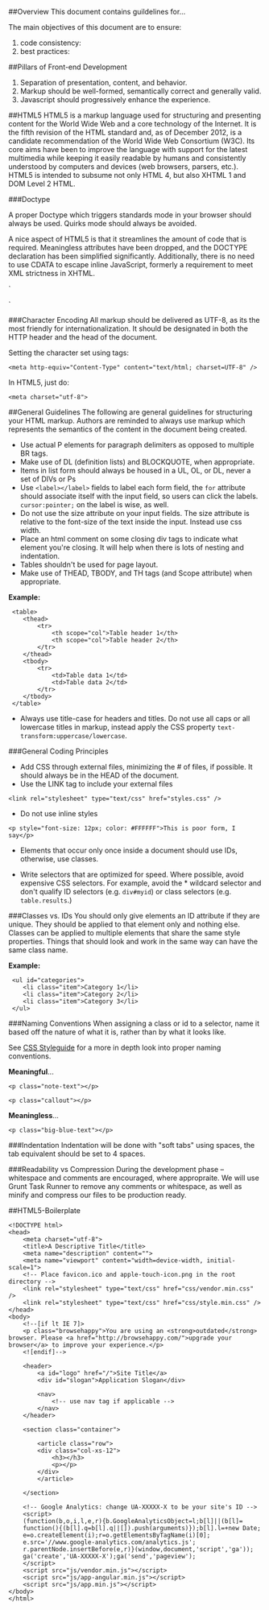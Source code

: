 ##Overview
This document contains guildelines for...

The main objectives of this document are to ensure:

1. code consistency:
2. best practices:


##Pillars of Front-end Development
1. Separation of presentation, content, and behavior.
2. Markup should be well-formed, semantically correct and generally valid.
3. Javascript should progressively enhance the experience.


##HTML5
HTML5 is a markup language used for structuring and presenting content for the World Wide Web and a core technology of the Internet. It is the fifth revision of the HTML standard and, as of December 2012, is a candidate recommendation of the World Wide Web Consortium (W3C). Its core aims have been to improve the language with support for the latest multimedia while keeping it easily readable by humans and consistently understood by computers and devices (web browsers, parsers, etc.). HTML5 is intended to subsume not only HTML 4, but also XHTML 1 and DOM Level 2 HTML.

###Doctype

A proper Doctype which triggers standards mode in your browser should always be used. Quirks mode should always be avoided.

A nice aspect of HTML5 is that it streamlines the amount of code that is required. Meaningless attributes have been dropped, and the DOCTYPE declaration has been simplified significantly. Additionally, there is no need to use CDATA to escape inline JavaScript, formerly a requirement to meet XML strictness in XHTML.

`
<!DOCTYPE html>
`

###Character Encoding
All markup should be delivered as UTF-8, as its the most friendly for internationalization. It should be designated in both the HTTP header and the head of the document.

Setting the character set using <meta> tags:

`<meta http-equiv="Content-Type" content="text/html; charset=UTF-8" />`

In HTML5, just do:

`<meta charset="utf-8">`

##General Guidelines
The following are general guidelines for structuring your HTML markup. Authors are reminded to always use markup which represents the semantics of the content in the document being created.

- Use actual P elements for paragraph delimiters as opposed to multiple BR tags.
- Make use of DL (definition lists) and BLOCKQUOTE, when appropriate.
- Items in list form should always be housed in a UL, OL, or DL, never a set of DIVs or Ps
- Use `<label></label>` fields to label each form field, the `for` attribute should associate itself with the input field, so users can click the labels. `cursor:pointer;` on the label is wise, as well.
- Do not use the size attribute on your input fields. The size attribute is relative to the font-size of the text inside the input. Instead use css width.
- Place an html comment on some closing div tags to indicate what element you're closing. It will help when there is lots of nesting and indentation.
- Tables shouldn't be used for page layout.
- Make use of THEAD, TBODY, and TH tags (and Scope attribute) when appropriate.


**Example:**

```
 <table>
 	<thead>
		<tr>
			<th scope="col">Table header 1</th>
			<th scope="col">Table header 2</th>
		</tr>
	</thead>
	<tbody>
		<tr>
			<td>Table data 1</td>
			<td>Table data 2</td>
		</tr>
	</tbody>
 </table>
```

- Always use title-case for headers and titles. Do not use all caps or all lowercase titles in markup, instead apply the CSS property `text-transform:uppercase/lowercase`.


###General Coding Principles
- Add CSS through external files, minimizing the # of files, if possible. It should always be in the HEAD of the document.
- Use the LINK tag to include your external files

`<link rel="stylesheet" type="text/css" href="styles.css" />`

- Do not use inline styles

`<p style="font-size: 12px; color: #FFFFFF">This is poor form, I say</p>`


- Elements that occur only once inside a document should use IDs, otherwise, use classes.

- Write selectors that are optimized for speed. Where possible, avoid expensive CSS selectors. For example, avoid the * wildcard selector and don't qualify ID selectors (e.g. `div#myid`) or class selectors (e.g. `table.results`.)


###Classes vs. IDs
You should only give elements an ID attribute if they are unique. They should be applied to that element only and nothing else. Classes can be applied to multiple elements that share the same style properties. Things that should look and work in the same way can have the same class name.

**Example:**

```
 <ul id="categories">
	<li class="item">Category 1</li>
	<li class="item">Category 2</li>
	<li class="item">Category 3</li>
 </ul>
```

###Naming Conventions
When assigning a class or id to a selector, name it based off the nature of what it is, rather than by what it looks like.

See [CSS Styleguide](https://github.com/nauerster/styleguides/blob/master/code/CSS.md) for a more in depth look into proper naming conventions.

**Meaningful**...

`<p class="note-text"></p>`

`<p class="callout"></p>`


**Meaningless**...

`<p class="big-blue-text"></p>`


###Indentation
Indentation will be done with "soft tabs" using spaces, the tab equivalent should be set to 4 spaces.

###Readability vs Compression
During the development phase &ndash; whitespace and comments are encouraged, where appropraite. We will use Grunt Task Runner to remove any comments or whitespace, as well as minify and compress our files to be production ready.


##HTML5-Boilerplate

```
<!DOCTYPE html>
<head>
    <meta charset="utf-8">
    <title>A Descriptive Title</title>
    <meta name="description" content="">
    <meta name="viewport" content="width=device-width, initial-scale=1">
    <!-- Place favicon.ico and apple-touch-icon.png in the root directory -->
    <link rel="stylesheet" type="text/css" href="css/vendor.min.css" />
    <link rel="stylesheet" type="text/css" href="css/style.min.css" />
</head>
<body>
    <!--[if lt IE 7]>
    <p class="browsehappy">You are using an <strong>outdated</strong> browser. Please <a href="http://browsehappy.com/">upgrade your browser</a> to improve your experience.</p>
    <![endif]-->
    
    <header>
        <a id="logo" href="/">Site Title</a>
        <div id="slogan">Application Slogan</div>
        
        <nav>
            <!-- use nav tag if applicable -->
        </nav>
    </header>
    
    <section class="container">
        
        <article class="row">
        <div class="col-xs-12">
            <h3></h3>
            <p></p>
        </div>
        </article>
        
    </section>
    
    <!-- Google Analytics: change UA-XXXXX-X to be your site's ID -->
    <script>
    (function(b,o,i,l,e,r){b.GoogleAnalyticsObject=l;b[l]||(b[l]=
    function(){(b[l].q=b[l].q||[]).push(arguments)});b[l].l=+new Date;
    e=o.createElement(i);r=o.getElementsByTagName(i)[0];
    e.src='//www.google-analytics.com/analytics.js';
    r.parentNode.insertBefore(e,r)}(window,document,'script','ga'));
    ga('create','UA-XXXXX-X');ga('send','pageview');
    </script>
    <script src="js/vendor.min.js"></script>
    <script src="js/app-angular.min.js"></script>
    <script src="js/app.min.js"></script>
</body>
</html>

```



